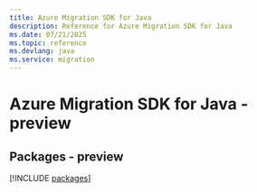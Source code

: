 ```yaml
---
title: Azure Migration SDK for Java
description: Reference for Azure Migration SDK for Java
ms.date: 07/21/2025
ms.topic: reference
ms.devlang: java
ms.service: migration
---
```

# Azure Migration SDK for Java - preview
## Packages - preview
[!INCLUDE [packages](migration-index.md)]